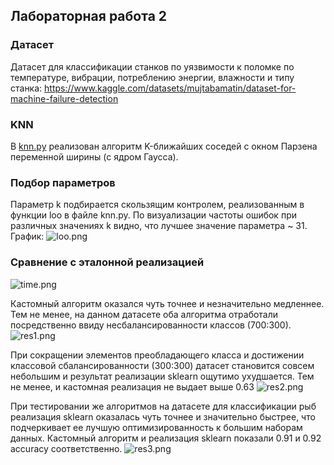 ## Лабораторная работа 2

### Датасет

Датасет для классификации станков по уязвимости к поломке по температуре, вибрации, потреблению энергии, влажности и типу станка: https://www.kaggle.com/datasets/mujtabamatin/dataset-for-machine-failure-detection

### KNN

В [knn.py](./source/knn.py) реализован алгоритм K-ближайших соседей с окном Парзена переменной ширины (с ядром Гаусса).

### Подбор параметров

Параметр k подбирается скользящим контролем, реализованным в функции loo в файле knn.py. По визуализации частоты ошибок при различных значениях k видно, что лучшее значение параметра ~ 31.
График: 
![loo.png](./img/loo.png)

### Сравнение с эталонной реализацией

![time.png](./img/time.png)

Кастомный алгоритм оказался чуть точнее и незначительно медленнее. Тем не менее, на данном датасете оба алгоритма отработали посредственно ввиду несбалансированности классов (700:300).
![res1.png](./img/res1.png)

При сокращении элементов преобладающего класса и достижении классовой сбалансированности (300:300) датасет становится совсем небольшим и результат реализации sklearn ощутимо ухудшается. Тем не менее, и кастомная реализация не выдает выше 0.63
![res2.png](./img/res2.png)

При тестировании же алгоритмов на датасете для классификации рыб реализация sklearn оказалась чуть точнее и значительно быстрее, что подчеркивает ее лучшую оптимизированность к большим наборам данных. Кастомный алгоритм и реализация sklearn показали 0.91 и 0.92 accuracy соответственно.
![res3.png](./img/res3.png)